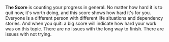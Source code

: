 __The Score__ is counting your progress in general. No matter how hard it is to quit now, it's worth doing, and this score shows how hard it's for you. Everyone is a different person with different life situations and dependency stories. And when you quit: a big score will indicate how hard your work was on this topic. There are no issues with the long way to finish. There are issues with not trying.